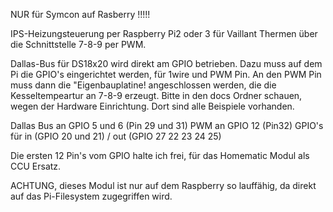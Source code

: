 NUR für Symcon auf Rasberry !!!!!

IPS-Heizungsteuerung per Raspberry Pi2 oder 3 für Vaillant Thermen über 
die Schnittstelle 7-8-9 per PWM.

Dallas-Bus für DS18x20 wird direkt am GPIO betrieben.
Dazu muss auf dem Pi die GPIO's eingerichtet werden, für 1wire und PWM Pin.
An den PWM Pin muss dann die "Eigenbauplatine! angeschlossen werden, die die Kesseltempeartur an 7-8-9 erzeugt.
Bitte in den docs Ordner schauen, wegen der Hardware Einrichtung. Dort sind alle Beispiele vorhanden. 


Dallas Bus an GPIO 5 und 6 (Pin 29 und 31)
PWM an GPIO 12 (Pin32)
GPIO's für in (GPIO 20 und 21) / out (GPIO  27 22 23 24 25)

Die ersten 12 Pin's vom GPIO halte ich frei, für das Homematic Modul als CCU Ersatz.

ACHTUNG, dieses Modul ist nur auf dem Raspberry so lauffähig, da direkt auf das Pi-Filesystem zugegriffen wird.


